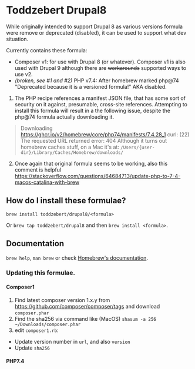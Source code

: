 # Toddzebert Drupal8

While originally intended to support Drupal 8 as various versions formula were remove or deprecated (disabled), it can be used to support what dev situation.

Currently contains these formula:

* Composer v1: for use with Drupal 8 (or whatever). Composer v1 is also used with Drupal 9 although there are ~~workarounds~~ supported ways to use v2.
* *(broken, see #1 and #2)* PHP v7.4: After homebrew marked php@74  "Deprecated because it is a versioned formula!" AKA disabled.

1. The PHP recipe references a manifest JSON file, that has some sort of security on it against, presumable, cross-site references. Attempting to install this formula will result in a the following issue, despite the php@74 formula actually downloading it.
> Downloading https://ghcr.io/v2/homebrew/core/php74/manifests/7.4.28_1
> curl: (22) The requested URL returned error: 404
Although it turns out homebrew caches stuff, on a Mac it's at:
`/Users/{user-dir}/Library/Caches/Homebrew/downloads/`

2. Once again that original formula seems to be working, also this comment is helpful https://stackoverflow.com/questions/64684713/update-php-to-7-4-macos-catalina-with-brew
## How do I install these formulae?
`brew install toddzebert/drupal8/<formula>`

Or `brew tap toddzebert/drupal8` and then `brew install <formula>`.

## Documentation
`brew help`, `man brew` or check [Homebrew's documentation](https://docs.brew.sh).

### Updating this formulae.

#### Composer1

1. Find latest composer version 1.x.y from https://github.com/composer/composer/tags and download `composer.phar`
2. Find the sha256 via command like (MacOS) `shasum -a 256 ~/Downloads/composer.phar`
3. edit `composer1.rb`:
- Update version number in `url`, and also `version`
- Update `sha256`

#### PHP7.4
